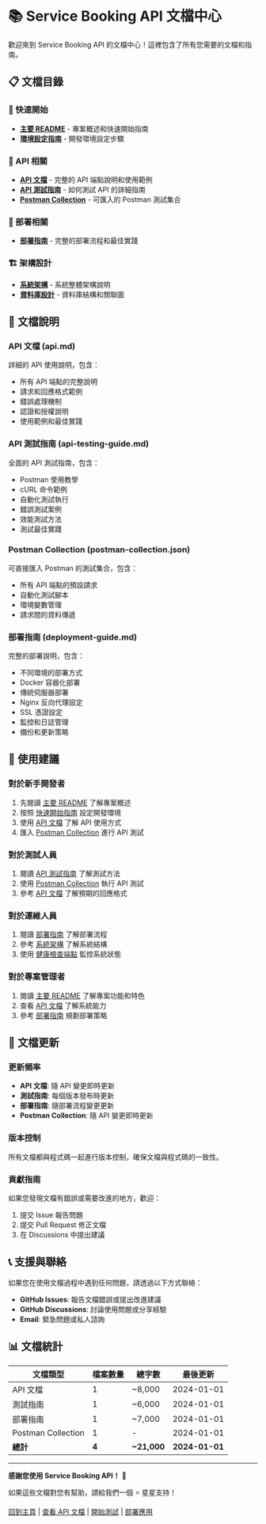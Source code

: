 # 📚 Service Booking API 文檔中心

歡迎來到 Service Booking API 的文檔中心！這裡包含了所有您需要的文檔和指南。

## 📋 文檔目錄

### 🚀 快速開始
- **[主要 README](../README.md)** - 專案概述和快速開始指南
- **[環境設定指南](../README.md#-快速開始)** - 開發環境設定步驟

### 📡 API 相關
- **[API 文檔](api.md)** - 完整的 API 端點說明和使用範例
- **[API 測試指南](api-testing-guide.md)** - 如何測試 API 的詳細指南
- **[Postman Collection](postman-collection.json)** - 可匯入的 Postman 測試集合

### 🚀 部署相關
- **[部署指南](deployment-guide.md)** - 完整的部署流程和最佳實踐

### 🏗️ 架構設計
- **[系統架構](../README.md#-系統架構)** - 系統整體架構說明
- **[資料庫設計](../README.md#資料庫架構-er-diagram)** - 資料庫結構和關聯圖

## 📖 文檔說明

### API 文檔 (api.md)
詳細的 API 使用說明，包含：
- 所有 API 端點的完整說明
- 請求和回應格式範例
- 錯誤處理機制
- 認證和授權說明
- 使用範例和最佳實踐

### API 測試指南 (api-testing-guide.md)
全面的 API 測試指南，包含：
- Postman 使用教學
- cURL 命令範例
- 自動化測試執行
- 錯誤測試案例
- 效能測試方法
- 測試最佳實踐

### Postman Collection (postman-collection.json)
可直接匯入 Postman 的測試集合，包含：
- 所有 API 端點的預設請求
- 自動化測試腳本
- 環境變數管理
- 請求間的資料傳遞

### 部署指南 (deployment-guide.md)
完整的部署說明，包含：
- 不同環境的部署方式
- Docker 容器化部署
- 傳統伺服器部署
- Nginx 反向代理設定
- SSL 憑證設定
- 監控和日誌管理
- 備份和更新策略

## 🎯 使用建議

### 對於新手開發者
1. 先閱讀 [主要 README](../README.md) 了解專案概述
2. 按照 [快速開始指南](../README.md#-快速開始) 設定開發環境
3. 使用 [API 文檔](api.md) 了解 API 使用方式
4. 匯入 [Postman Collection](postman-collection.json) 進行 API 測試

### 對於測試人員
1. 閱讀 [API 測試指南](api-testing-guide.md) 了解測試方法
2. 使用 [Postman Collection](postman-collection.json) 執行 API 測試
3. 參考 [API 文檔](api.md) 了解預期的回應格式

### 對於運維人員
1. 閱讀 [部署指南](deployment-guide.md) 了解部署流程
2. 參考 [系統架構](../README.md#-系統架構) 了解系統結構
3. 使用 [健康檢查端點](api.md#8-健康檢查) 監控系統狀態

### 對於專案管理者
1. 閱讀 [主要 README](../README.md) 了解專案功能和特色
2. 查看 [API 文檔](api.md) 了解系統能力
3. 參考 [部署指南](deployment-guide.md) 規劃部署策略

## 🔄 文檔更新

### 更新頻率
- **API 文檔**: 隨 API 變更即時更新
- **測試指南**: 每個版本發布時更新
- **部署指南**: 隨部署流程變更更新
- **Postman Collection**: 隨 API 變更即時更新

### 版本控制
所有文檔都與程式碼一起進行版本控制，確保文檔與程式碼的一致性。

### 貢獻指南
如果您發現文檔有錯誤或需要改進的地方，歡迎：
1. 提交 Issue 報告問題
2. 提交 Pull Request 修正文檔
3. 在 Discussions 中提出建議

## 📞 支援與聯絡

如果您在使用文檔過程中遇到任何問題，請透過以下方式聯絡：

- **GitHub Issues**: 報告文檔錯誤或提出改進建議
- **GitHub Discussions**: 討論使用問題或分享經驗
- **Email**: 緊急問題或私人諮詢

## 📊 文檔統計

| 文檔類型           | 檔案數量 | 總字數      | 最後更新       |
| ------------------ | -------- | ----------- | -------------- |
| API 文檔           | 1        | ~8,000      | 2024-01-01     |
| 測試指南           | 1        | ~6,000      | 2024-01-01     |
| 部署指南           | 1        | ~7,000      | 2024-01-01     |
| Postman Collection | 1        | -           | 2024-01-01     |
| **總計**           | **4**    | **~21,000** | **2024-01-01** |

---

**感謝您使用 Service Booking API！** 🎉

如果這些文檔對您有幫助，請給我們一個 ⭐ 星星支持！

[回到主頁](../README.md) | [查看 API 文檔](api.md) | [開始測試](api-testing-guide.md) | [部署應用](deployment-guide.md)